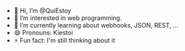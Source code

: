 - 👋 Hi, I’m @QuiEstoy
- 👀 I’m interested in web programming.
- 🌱 I’m currently learning about webhooks, JSON, REST, ...
- 😄 Pronouns: Kiestoi
- ⚡ Fun fact: I'm still thinking about it 

<!---
QuiEstoy/QuiEstoy is a ✨ special ✨ repository because its `README.md` (this file) appears on your GitHub profile.
You can click the Preview link to take a look at your changes.
--->
